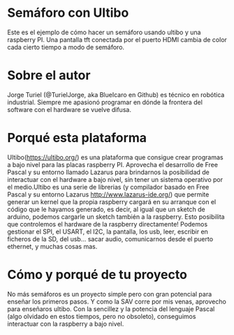 # Semáforo con Ultibo
Este es el ejemplo de cómo hacer un semáforo usando ultibo y una raspberry PI. Una pantalla tft conectada por el puerto HDMI cambia de color 
cada cierto tiempo a modo de semáforo.

# Sobre el autor
Jorge Turiel (@TurielJorge, aka BlueIcaro en Github) es técnico en robótica industrial. Siempre me apasionó programar en 
 dónde la frontera  del software con el hardware se vuelve difusa.

# Porqué esta plataforma
Ultibo(https://ultibo.org/) es una plataforma que consigue crear programas a bajo nivel para las placas raspberry PI. Aprovecha el desarrollo 
de Free Pascal y su entorno llamado Lazarus para brindarnos la posibilidad de interactuar con el hardware a bajo nivel, sin tener un sistema operativo
por el medio.Ultibo es una serie de librerias (y compilador basado en Free Pascal y su entorno Lazarus http://www.lazarus-ide.org/) que permite generar un kernel que la propia raspberry cargará en su arranque con el código que le hayamos generado, es decir, al igual que un sketch de arduino, podemos cargarle un sketch también a la raspberry.
Esto posibilita que controlemos el hardware de la raspberry directamente! Podemos gestionar el SPI, el USART, el I2C, la pantalla, los usb, leer, escribir en ficheros de la SD, del usb... sacar audio, comunicarnos desde el puerto ethernet, y muchas cosas mas.
# Cómo y porqué de tu proyecto
No más semáforos es un proyecto simple pero con gran potencial para enseñar los primeros pasos. Y como la SAV corre por mis venas, aprovecho para enseñaros ultibo. 
Con la sencillez y la potencia del lenguaje Pascal (algo olvidado en estos tiempos, pero no obsoleto), conseguimos interactuar con la raspberry a bajo nivel. 


